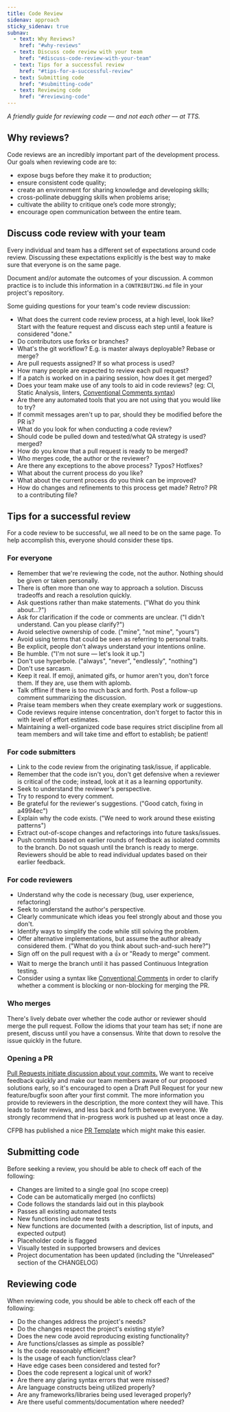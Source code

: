 ```yaml
---
title: Code Review
sidenav: approach
sticky_sidenav: true
subnav:
  - text: Why Reviews?
    href: "#why-reviews"
  - text: Discuss code review with your team
    href: "#discuss-code-review-with-your-team"
  - text: Tips for a successful review
    href: "#tips-for-a-successful-review"
  - text: Submitting code
    href: "#submitting-code"
  - text: Reviewing code
    href: "#reviewing-code"
---
```


_A friendly guide for reviewing code — and not each other — at TTS._

## Why reviews?

Code reviews are an incredibly important part of the development process. Our
goals when reviewing code are to:

- expose bugs before they make it to production;
- ensure consistent code quality;
- create an environment for sharing knowledge and developing skills;
- cross-pollinate debugging skills when problems arise;
- cultivate the ability to critique one’s code more strongly;
- encourage open communication between the entire team.

## Discuss code review with your team

Every individual and team has a different set of expectations around code
review. Discussing these expectations explicitly is the best way to make sure
that everyone is on the same page.

Document and/or automate the outcomes of your discussion. A common practice
is to include this information in a `CONTRIBUTING.md` file in your project's
repository.

Some guiding questions for your team's code review discussion:

- What does the current code review process, at a high level, look like? Start
  with the feature request and discuss each step until a feature is considered
  "done."
- Do contributors use forks or branches?
- What's the git workflow? E.g. is master always deployable? Rebase or merge?
- Are pull requests assigned? If so what process is used?
- How many people are expected to review each pull request?
- If a patch is worked on in a pairing session, how does it get merged?
- Does your team make use of any tools to aid in code reviews? (eg: CI, Static
  Analysis, linters, [Conventional Comments syntax](https://conventionalcomments.org/))
- Are there any automated tools that you are not using that you would like to try?
- If commit messages aren't up to par, should they be modified before the PR is?
- What do you look for when conducting a code review?
- Should code be pulled down and tested/what QA strategy is used?
  merged?
- How do you know that a pull request is ready to be merged?
- Who merges code, the author or the reviewer?
- Are there any exceptions to the above process? Typos? Hotfixes?
- What about the current process do you like?
- What about the current process do you think can be improved?
- How do changes and refinements to this process get made? Retro? PR to a
  contributing file?

## Tips for a successful review

For a code review to be successful, we all need to be on the same page. To help
accomplish this, everyone should consider these tips.

### For everyone

- Remember that we're reviewing the code, not the author. Nothing should be
  given or taken personally.
- There is often more than one way to approach a solution. Discuss tradeoffs
  and reach a resolution quickly.
- Ask questions rather than make statements. ("What do you think about...?")
- Ask for clarification if the code or comments are unclear. ("I didn't
  understand. Can you please clarify?")
- Avoid selective ownership of code. ("mine", "not mine", "yours")
- Avoid using terms that could be seen as referring to personal traits.
- Be explicit, people don't always understand your intentions online.
- Be humble. ("I'm not sure — let's look it up.")
- Don't use hyperbole. ("always", "never", "endlessly", "nothing")
- Don't use sarcasm.
- Keep it real. If emoji, animated gifs, or humor aren't you, don't force them.
  If they are, use them with aplomb.
- Talk offline if there is too much back and forth. Post a follow-up comment
  summarizing the discussion.
- Praise team members when they create exemplary work or suggestions.
- Code reviews require intense concentration, don't forget to factor this in
  with level of effort estimates.
- Maintaining a well-organized code base requires strict discipline from all
  team members and will take time and effort to establish; be patient!

### For code submitters

- Link to the code review from the originating task/issue, if applicable.
- Remember that the code isn't you, don't get defensive when a reviewer is
  critical of the code; instead, look at it as a learning opportunity.
- Seek to understand the reviewer's perspective.
- Try to respond to every comment.
- Be grateful for the reviewer's suggestions. ("Good catch, fixing in a4994ec")
- Explain why the code exists. ("We need to work around these existing
  patterns")
- Extract out-of-scope changes and refactorings into future tasks/issues.
- Push commits based on earlier rounds of feedback as isolated commits to the
  branch. Do not squash until the branch is ready to merge. Reviewers should be
  able to read individual updates based on their earlier feedback.

### For code reviewers

- Understand why the code is necessary (bug, user experience, refactoring)
- Seek to understand the author's perspective.
- Clearly communicate which ideas you feel strongly about and those you don't.
- Identify ways to simplify the code while still solving the problem.
- Offer alternative implementations, but assume the author already considered
  them. ("What do you think about such-and-such here?")
- Sign off on the pull request with a :thumbsup: or "Ready to merge" comment.
- Wait to merge the branch until it has passed Continuous Integration testing.
- Consider using a syntax like [Conventional Comments](https://conventionalcomments.org/) in order to clarify whether a comment is blocking or non-blocking for merging the PR.

### Who merges

There's lively debate over whether the code author or reviewer should merge
the pull request. Follow the idioms that your team has set; if none are
present, discuss until you have a consensus. Write that down to resolve the
issue quickly in the future.

### Opening a PR

[Pull Requests initiate discussion about your
commits.](https://guides.github.com/introduction/flow/)
We want to receive feedback quickly and make our team members aware of our
proposed solutions early, so it's encouraged to open a Draft Pull Request for
your new feature/bugfix soon after your first commit. The more information you provide to reviewers in the
description, the more context they will have. This leads to faster reviews,
and less back and forth between everyone.
We strongly recommend that in-progress work is pushed up at least once a day.

CFPB has published a nice [PR Template](https://github.com/cfpb/development/blob/main/.github/PULL_REQUEST_TEMPLATE.md)
which might make this easier.

## Submitting code

Before seeking a review, you should be able to check off each of the following:

- Changes are limited to a single goal (no scope creep)
- Code can be automatically merged (no conflicts)
- Code follows the standards laid out in this playbook
- Passes all existing automated tests
- New functions include new tests
- New functions are documented (with a description, list of inputs, and expected output)
- Placeholder code is flagged
- Visually tested in supported browsers and devices
- Project documentation has been updated (including the "Unreleased" section of the CHANGELOG)

## Reviewing code

When reviewing code, you should be able to check off each of the following:

- Do the changes address the project's needs?
- Do the changes respect the project's existing style?
- Does the new code avoid reproducing existing functionality?
- Are functions/classes as simple as possible?
- Is the code reasonably efficient?
- Is the usage of each function/class clear?
- Have edge cases been considered and tested for?
- Does the code represent a logical unit of work?
- Are there any glaring syntax errors that were missed?
- Are language constructs being utilized properly?
- Are any frameworks/libraries being used leveraged properly?
- Are there useful comments/documentation where needed?
